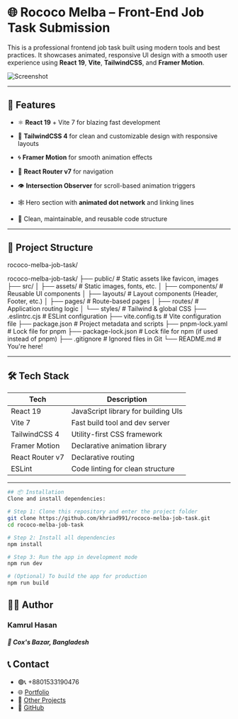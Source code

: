# 🌐 Rococo Melba – Front-End Job Task Submission

This is a professional frontend job task built using modern tools and best practices. It showcases animated, responsive UI design with a smooth user experience using **React 19**, **Vite**, **TailwindCSS**, and **Framer Motion**.

![Screenshot](https://github.com/khriad991/rococo-melba-job-task/assets/preview-image.png) <!-- Replace with real image if available -->

---

[//]: # (## 🚀 Live Demo)

[//]: # ()
[//]: # (Coming soon! You can deploy this app with:)

[//]: # ()
[//]: # (- [Vercel]&#40;https://vercel.com/&#41;)

[//]: # (- [Netlify]&#40;https://netlify.com/&#41;)

[//]: # (- `npm run build` → upload `/dist` folder)

[//]: # ()
[//]: # (---)

## 🧠 Features

- ⚛️ **React 19** + Vite 7 for blazing fast development
- 🎨 **TailwindCSS 4** for clean and customizable design with responsive layouts
- 🌀 **Framer Motion** for smooth animation effects
- 🧭 **React Router v7** for navigation
- 👁 **Intersection Observer** for scroll-based animation triggers
- 🕸️ Hero section with **animated dot network** and linking lines
- 🧼 Clean, maintainable, and reusable code structure

  [//]: # (- 🧠 **Redux Toolkit** for state management)
---

## 📁 Project Structure
rococo-melba-job-task/

rococo-melba-job-task/
├── public/               # Static assets like favicon, images
├── src/
│   ├── assets/           # Static images, fonts, etc.
│   ├── components/       # Reusable UI components
│   ├── layouts/          # Layout components (Header, Footer, etc.)
│   ├── pages/            # Route-based pages
│   ├── routes/           # Application routing logic
│   └── styles/           # Tailwind & global CSS
├── .eslintrc.cjs         # ESLint configuration
├── vite.config.ts        # Vite configuration file
├── package.json          # Project metadata and scripts
├── pnpm-lock.yaml        # Lock file for pnpm
├── package-lock.json     # Lock file for npm (if used instead of pnpm)
├── .gitignore            # Ignored files in Git
└── README.md             # You're here!

---

## 🛠 Tech Stack

| Tech              | Description                            |
|-------------------|----------------------------------------|
| React 19          | JavaScript library for building UIs    |
| Vite 7            | Fast build tool and dev server         |
| TailwindCSS 4     | Utility-first CSS framework            |
| Framer Motion     | Declarative animation library          |
| React Router v7   | Declarative routing                    |
| ESLint            | Code linting for clean structure       |

[//]: # (| Redux Toolkit     | Global state management                |)
---

```bash 
## 📦 Installation
Clone and install dependencies:

# Step 1: Clone this repository and enter the project folder
git clone https://github.com/khriad991/rococo-melba-job-task.git
cd rococo-melba-job-task

# Step 2: Install all dependencies
npm install

# Step 3: Run the app in development mode
npm run dev

# (Optional) To build the app for production
npm run build
```

## 🧑‍💻 Author
### Kamrul Hasan
##### 📍 Cox's Bazar, Bangladesh

## 📞 Contact
- 🟢📞 +8801533190476
- 🌐 [Portfolio](https://khdev.vercel.app)
- 📂 [Other Projects](https://khdev.vercel.app/portfolio)
- 💼 [GitHub](https://github.com/khriad991)

[//]: # (- 🚀 [Live Demo]&#40;https://rococo-melba-7a7746.netlify.app/home&#41;)



